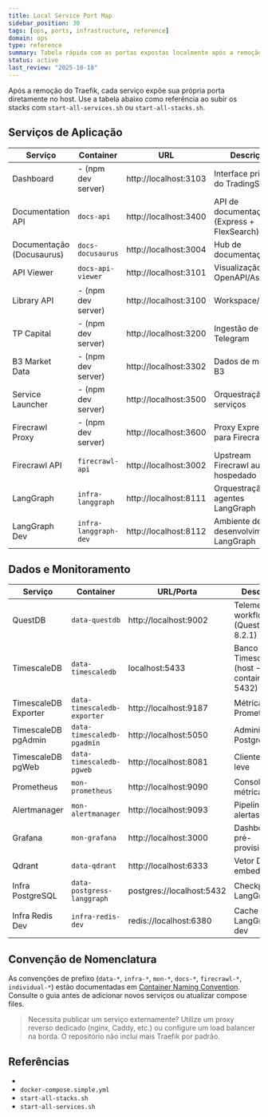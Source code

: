 ```yaml
---
title: Local Service Port Map
sidebar_position: 30
tags: [ops, ports, infrastructure, reference]
domain: ops
type: reference
summary: Tabela rápida com as portas expostas localmente após a remoção do Traefik
status: active
last_review: "2025-10-18"
---
```


Após a remoção do Traefik, cada serviço expõe sua própria porta diretamente no host. Use a tabela abaixo como referência ao subir os stacks com `start-all-services.sh` ou `start-all-stacks.sh`.

## Serviços de Aplicação

| Serviço | Container | URL | Descrição |
|---------|-----------|-----|-----------|
| Dashboard | - (npm dev server) | http://localhost:3103 | Interface principal do TradingSystem |
| Documentation API | `docs-api` | http://localhost:3400 | API de documentação (Express + FlexSearch) |
| Documentação (Docusaurus) | `docs-docusaurus` | http://localhost:3004 | Hub de documentação |
| API Viewer | `docs-api-viewer` | http://localhost:3101 | Visualização de OpenAPI/AsyncAPI |
| Library API | - (npm dev server) | http://localhost:3100 | Workspace/ideias |
| TP Capital | - (npm dev server) | http://localhost:3200 | Ingestão de sinais Telegram |
| B3 Market Data | - (npm dev server) | http://localhost:3302 | Dados de mercado B3 |
| Service Launcher | - (npm dev server) | http://localhost:3500 | Orquestração de serviços |
| Firecrawl Proxy | - (npm dev server) | http://localhost:3600 | Proxy Express para Firecrawl |
| Firecrawl API | `firecrawl-api` | http://localhost:3002 | Upstream Firecrawl auto-hospedado |
| LangGraph | `infra-langgraph` | http://localhost:8111 | Orquestração de agentes LangGraph |
| LangGraph Dev | `infra-langgraph-dev` | http://localhost:8112 | Ambiente de desenvolvimento LangGraph |

## Dados e Monitoramento

| Serviço | Container | URL/Porta | Descrição |
|---------|-----------|-----------|-----------|
| QuestDB | `data-questdb` | http://localhost:9002 | Telemetria de workflows (QuestDB 8.2.1) |
| TimescaleDB | `data-timescaledb` | localhost:5433 | Banco TimescaleDB (host → container 5432) |
| TimescaleDB Exporter | `data-timescaledb-exporter` | http://localhost:9187 | Métricas Prometheus |
| TimescaleDB pgAdmin | `data-timescaledb-pgadmin` | http://localhost:5050 | Administração PostgreSQL |
| TimescaleDB pgWeb | `data-timescaledb-pgweb` | http://localhost:8081 | Cliente web leve |
| Prometheus | `mon-prometheus` | http://localhost:9090 | Console de métricas |
| Alertmanager | `mon-alertmanager` | http://localhost:9093 | Pipeline de alertas |
| Grafana | `mon-grafana` | http://localhost:3000 | Dashboards pré-provisionados |
| Qdrant | `data-qdrant` | http://localhost:6333 | Vetor DB para embeddings |
| Infra PostgreSQL | `data-postgress-langgraph` | postgres://localhost:5432 | Checkpoints LangGraph |
| Infra Redis Dev | `infra-redis-dev` | redis://localhost:6380 | Cache para LangGraph dev |

## Convenção de Nomenclatura

As convenções de prefixo (`data-*`, `infra-*`, `mon-*`, `docs-*`, `firecrawl-*`, `individual-*`) estão documentadas em [Container Naming Convention](tools/container-naming.md). Consulte o guia antes de adicionar novos serviços ou atualizar compose files.

> Necessita publicar um serviço externamente? Utilize um proxy reverso dedicado (nginx, Caddy, etc.) ou configure um load balancer na borda. O repositório não inclui mais Traefik por padrão.

## Referências
-
- `docker-compose.simple.yml`
- `start-all-stacks.sh`
- `start-all-services.sh`
